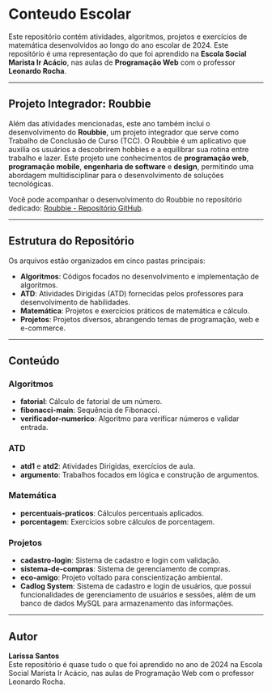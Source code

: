 # Conteudo Escolar

Este repositório contém atividades, algoritmos, projetos e exercícios de matemática desenvolvidos ao longo do ano escolar de 2024. Este repositório é uma representação do que foi aprendido na **Escola Social Marista Ir Acácio**, nas aulas de **Programação Web** com o professor **Leonardo Rocha**.

---

## Projeto Integrador: Roubbie

Além das atividades mencionadas, este ano também inclui o desenvolvimento do **Roubbie**, um projeto integrador que serve como Trabalho de Conclusão de Curso (TCC). O Roubbie é um aplicativo que auxilia os usuários a descobrirem hobbies e a equilibrar sua rotina entre trabalho e lazer. Este projeto une conhecimentos de **programação web**, **programação mobile**, **engenharia de software** e **design**, permitindo uma abordagem multidisciplinar para o desenvolvimento de soluções tecnológicas.

Você pode acompanhar o desenvolvimento do Roubbie no repositório dedicado: [Roubbie - Repositório GitHub](https://github.com/emillycaaroline/roubbie).

---

## Estrutura do Repositório

Os arquivos estão organizados em cinco pastas principais:

- **Algoritmos**: Códigos focados no desenvolvimento e implementação de algoritmos.
- **ATD**: Atividades Dirigidas (ATD) fornecidas pelos professores para desenvolvimento de habilidades.
- **Matemática**: Projetos e exercícios práticos de matemática e cálculo.
- **Projetos**: Projetos diversos, abrangendo temas de programação, web e e-commerce.

---

## Conteúdo

### Algoritmos

- **fatorial**: Cálculo de fatorial de um número.
- **fibonacci-main**: Sequência de Fibonacci.
- **verificador-numerico**: Algoritmo para verificar números e validar entrada.

### ATD

- **atd1** e **atd2**: Atividades Dirigidas, exercícios de aula.
- **argumento**: Trabalhos focados em lógica e construção de argumentos.

### Matemática

- **percentuais-praticos**: Cálculos percentuais aplicados.
- **porcentagem**: Exercícios sobre cálculos de porcentagem.

### Projetos

- **cadastro-login**: Sistema de cadastro e login com validação.
- **sistema-de-compras**: Sistema de gerenciamento de compras.
- **eco-amigo**: Projeto voltado para conscientização ambiental.
- **Cadlog System**: Sistema de cadastro e login de usuários, que possui funcionalidades de gerenciamento de usuários e sessões, além de um banco de dados MySQL para armazenamento das informações.

---

## Autor

**Larissa Santos**  
Este repositório é quase tudo o que foi aprendido no ano de 2024 na Escola Social Marista Ir Acácio, nas aulas de Programação Web com o professor Leonardo Rocha.
